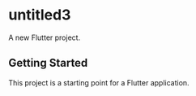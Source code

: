 # untitled3

A new Flutter project.

## Getting Started

This project is a starting point for a Flutter application.


